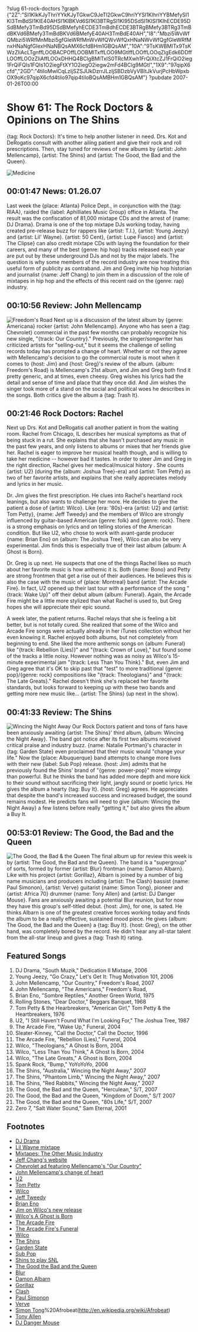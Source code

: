 ?slug 61-rock-doctors
?graph {"2Z":"SI1KlkKJyThriYYkKJyTGkwC9JeTl2GkwC9hriYYSI1KlhriYYBMefySI1Kl3TmBdSI1KlE40AHSI1KlBKVd6SI1Kl3BTRgSI1Kl95DSdSI1KlSI1KlhECDE95DSdBMefy3TmBd95DSdBMefyhECDE3TmBdhECDE3BTRgBMefy3BTRg3TmBdBKVd6BMefy3TmBdBKVd6BMefyE40AH3TmBdE40AH","I8":"Mbzi5WvWfQMbzi5WRfMnMbzi5gfGIeWRfMnWvWfQWvWfQxHNaNWvWfQgfGIeWRfMnxHNaNgfGIexHNaNBQsAMX6cfdBHm1GBQsAM","10A":"9TsKWBMlTx9TsKWzZIiAcLTgnffLOOBACPOffLOOBMlTxffLOO9MGtlffLOOffLOOqZIgEdk6DDffLOOffLOOzZIiAffLOOxDHHQ4BClgBMlTxIS0TRcMXwh1FrQiXtcZJ1FrQiO2ieg1FrQiFQIs1FQIs1O2iegFtXY1O2iegO2iegw2mFd4BClg9MGtl","1X9":"97qipX6cfd","2GD":"4tiIoMwlCqLzIjSZSJUkDzrrJLzIjSBDzbVyVBItJkVurjPcHbWpxbOX9oKc97qipX6cfd4tiIo97qip4tiIoBQsAMBHm1GBQsAM"}
?pubdate 2007-01-26T00:00

# Show 61: The Rock Doctors & Opinions on The Shins
{tag: Rock Doctors}: It's time to help another listener in need. Drs. Kot and DeRogatis consult with another ailing patient and give their rock and roll prescriptions. Then, stay tuned for reviews of new albums by {artist: John Mellencamp}, {artist: The Shins} and {artist: The Good, the Bad and the Queen}.

![Medicine](//static.soundopinions.org/images/rockdocs/happymedicine.jpg)

## 00:01:47 News: 01.26.07
Last week the {place: Atlanta} Police Dept., in conjunction with the {tag: RIAA}, raided the {label: Aphilliates Music Group} office in Atlanta. The result was the confiscation of 81,000 mixtape CDs and the arrest of {name: DJ Drama}. Drama is one of the top mixtape DJs working today, having created pre-release buzz for rappers like {artist: T.I.}, {artist: Young Jeezy} and {artist: Lil' Wayne}. {artist: 50 Cent}, {artist: Lupe Fiasco} and {artist: The Clipse} can also credit mixtape CDs with laying the foundation for their careers, and many of the best {genre: hip hop} tracks released each year are put out by these underground DJs and not by the major labels. The question is why some members of the record industry are now treating this useful form of publicity as contraband. Jim and Greg invite hip hop historian and journalist {name: Jeff Chang} to join them in a discussion of the role of mixtapes in hip hop and the effects of this recent raid on the {genre: rap} industry. 

## 00:10:56 Review: John Mellencamp
![Freedom's Road](//static.soundopinions.org/assets/61/I80.jpg "79969/211600177")
Next up is a discussion of the latest album by {genre: Americana} rocker {artist: John Mellencamp}. Anyone who has seen a {tag: Chevrolet} commercial in the past few months can probably recognize his new single, "{track: Our Country}." Previously, the singer/songwriter has criticized artists for "selling-out," but it seems the challenge of selling records today has prompted a change of heart. Whether or not they agree with Mellencamp's decision to go the commercial route is moot when it comes to {host: Jim} and {host: Greg}'s review of the album. {album: Freedom's Road} is Mellencamp's 21st album, and Jim and Greg both find it pretty generic, and at times, even cheesy. Greg wishes his lyrics had the detail and sense of time and place that they once did. And Jim wishes the singer took more of a stand on the social and political woes he describes in the songs. Both critics give the album a {tag: Trash It}.

## 00:21:46 Rock Doctors: Rachel
Next up Drs. Kot and DeRogatis call another patient in from the waiting room. Rachel from Chicago, IL describes her musical symptoms as that of being stuck in a rut. She explains that she hasn't purchased any music in the past few years, and only listens to albums or mixes that her friends give her. Rachel is eager to improve her musical health though, and is willing to take her medicine -- however bad it tastes. In order to steer Jim and Greg in the right direction, Rachel gives her medical/musical history . She counts {artist: U2} (during the {album: Joshua Tree}-era) and {artist: Tom Petty} as two of her favorite artists, and explains that she really appreciates melody and lyrics in her music.

Dr. Jim gives the first prescription. He clues into Rachel's heartland rock leanings, but also wants to challenge her more. He decides to give the patient a dose of {artist: Wilco}. Like {era: '80s}-era {artist: U2} and {artist: Tom Petty}, {name: Jeff Tweedy} and the members of Wilco are strongly influenced by guitar-based American {genre: folk} and {genre: rock}. There is a strong emphasis on lyrics and on telling stories of the American condition. But like U2, who chose to work with avant-garde producer {name: Brian Eno} on {album: The Joshua Tree}, Wilco can also be very experimental. Jim finds this is especially true of their last album {album: A Ghost is Born}.

Dr. Greg is up next. He suspects that one of the things Rachel likes so much about her favorite music is how anthemic it is. Both {name: Bono} and Petty are strong frontmen that get a rise out of their audiences. He believes this is also the case with the music of {place: Montreal} band {artist: The Arcade Fire}. In fact, U2 opened up their last tour with a performance of the song "{track: Wake Up}" off their debut album {album: Funeral}. Again, the Arcade Fire might be a little more stylized than what Rachel is used to, but Greg hopes she will appreciate their epic sound.

A week later, the patient returns. Rachel relays that she is feeling a bit better, but is not totally cured. She realized that some of the Wilco and Arcade Fire songs were actually already in her iTunes collection without her even knowing it. Rachel enjoyed both albums, but not completely from beginning to end. She liked the more anthemic songs on {album: Funeral} like "{track: Rebellion (Lies)}" and "{track: Crown of Love}," but found some of the tracks a little noisy. However nothing was as noisy as Wilco's 15-minute experimental jam "{track: Less Than You Think}." But, even Jim and Greg agree that it's OK to skip past that "test" to more traditional {genre: pop}/{genre: rock} compositions like "{track: Theologians}" and "{track: The Late Greats}." Rachel doesn't think she's replaced her favorite standards, but looks forward to keeping up with these two bands and getting more new music like... {artist: The Shins} (up next in the show).

## 00:41:33 Review: The Shins
![Wincing the Night Away](//static.soundopinions.org/assets/61/1X90.jpg "3271784/669287796")
Our Rock Doctors patient and tons of fans have been anxiously awaiting {artist: The Shins}' third album, {album: Wincing the Night Away}. The band got notice after its first two albums received critical praise and industry buzz. {name: Natalie Portman}'s character in {tag: Garden State} even proclaimed that their music would "change your life." Now the {place: Albuquerque} band attempts to change more lives with their new {label: Sub Pop} release. {host: Jim} admits that he previously found the Shins' brand of "{genre: power-pop}" more wimpy than powerful. But he thinks the band has added more depth and more kick to their sound without sacrificing their light, jangly sound or poetic lyrics. He gives the album a hearty {tag: Buy It}. {host: Greg} agrees. He appreciates that despite the band's increased success and increased budget, the sound remains modest. He predicts fans will need to give {album: Wincing the Night Away} a few listens before really "getting it," but also gives the album a Buy It. 

## 00:53:01 Review: The Good, the Bad and the Queen
![The Good, the Bad & the Queen](//static.soundopinions.org/assets/61/2GD0.jpg "319223701/850770330")
The final album up for review this week is by {artist: The Good, the Bad and the Queen}. The band is a "supergroup" of sorts, formed by former {artist: Blur} frontman {name: Damon Albarn}. Like with his project {artist: Gorillaz}, Albarn is joined by a number of big name musicians and producers including {artist: The Clash} bassist {name: Paul Simonon}, {artist: Verve} guitarist {name: Simon Tong}, pioneer and {artist: Africa 70} drummer {name: Tony Allen} and {artist: DJ Danger Mouse}. Fans are anxiously awaiting a potential Blur reunion, but for now they have this group's self-titled debut. {host: Jim}, for one, is sated. He thinks Albarn is one of the greatest creative forces working today and finds the album to be a really effective, sustained mood piece. He gives {album: The Good, the Bad and the Queen} a {tag: Buy It}. {host: Greg}, on the other hand, was completely bored by the record. He didn't hear any all-star talent from the all-star lineup and gives a {tag: Trash It} rating.

## Featured Songs
1. DJ Drama, "South Muzik," Dedication II Mixtape, 2006
2. Young Jeezy, "Go Crazy," Let's Get It: Thug Motivation 101, 2006
3. John Mellencamp, "Our Country," Freedom's Road, 2007
4. John Mellencamp, "The Americans," Freedom's Road,
5. Brian Eno, "Sombre Reptiles," Another Green World, 1975
6. Rolling Stones, "Dear Doctor," Beggars Banquet, 1968
7. Tom Petty & the Hearbreakers, "American Girl," Tom Petty & the Heartbreakers, 1976
8. U2, "I Still Haven't Found What I'm Looking For," The Joshua Tree, 1987 
9. The Arcade Fire, "Wake Up," Funeral, 2004
10. Sleater-Kinney, "Call the Doctor," Call the Doctor, 1996
11. The Arcade Fire, "Rebellion (Lies)," Funeral, 2004
12. Wilco, "Theologians," A Ghost Is Born, 2004
13. Wilco, "Less Than You Think," A Ghost Is Born, 2004
14. Wilco, "The Late Greats," A Ghost is Born, 2004
15. Spank Rock, "Bump," YoYoYoYo, 2006
16. The Shins, "Australia," Wincing the Night Away," 2007
17. The Shins, "Phantom Limb," Wincing the Night Away," 2007
18. The Shins, "Red Rabbits," Wincing the Night Away," 2007 
19. The Good, the Bad and the Queen, "Herculean," S/T, 2007
20. The Good, the Bad and the Queen, "Kingdom of Doom," S/T 2007
21. The Good, the Bad and the Queen, "80s Life," S/T, 2007
22. Zero 7, "Salt Water Sound," Sam Eternal, 2001

## Footnotes
- [DJ Drama](http://en.wikipedia.org/wiki/DJ_Drama)
- [Lil Wayne mixtape](http://www.mixtapesusa.com/lilwaberaall.html)
- [Mixtapes: The Other Music Industry](http://www.mtv.com/bands/m/mixtape/news_feature_021003/)
- [Jeff Chang's website](http://www.cantstopwontstop.com/)
- [Chevrolet ad featuring Mellencamp's "Our Country"](http://www.youtube.com/watch?v=k-ZOtlQJnqI)
- [John Mellencamp's change of heart](http://www.nytimes.com/2007/01/22/arts/music/22mell.html?ref=music)
- [U2](http://www.u2.com/)
- [Tom Petty](http://www.tompetty.com/)
- [Wilco](http://www.wilcoworld.net/)
- [Jeff Tweedy](http://en.wikipedia.org/wiki/Jeff_Tweedy)
- [Brian Eno](http://www.enoweb.co.uk/)
- [Jim on Wilco's new release](http://www.jimdero.com/News2004/June6Wilco.htm)
- [Wilco's A Ghost is Born](http://www.metacritic.com/music/artists/wilco/ghostisborn/)
- [The Arcade Fire](http://www.arcadefire.com/flash.html)
- [The Arcade Fire's Funeral](http://www.metacritic.com/music/artists/arcadefire/funeral)
- [Wilco](http://www.wilcobook.com/)
- [The Shins](http://www.theshins.com/)
- [Garden State](http://gardenstate.typepad.com/)
- [Sub Pop](http://en.wikipedia.org/wiki/Sub_Pop)
- [Shins to play SNL](http://www.puddlegum.net/shins-saturday-night-live-january-13)
- [The Good the Bad and the Queen](http://www.thegoodthebadandthequeen.com/)
- [Blur](http://www.blur.co.uk/)
- [Damon Albarn](http://en.wikipedia.org/wiki/Damon_Albarn)
- [Gorillaz](http://www.gorillaz.com/)
- [Clash](http://www.allmusic.com/cg/amg.dll?p=amg&sql=11:i1ud6j4h7180)
- [Paul Simonon](http://en.wikipedia.org/wiki/Paul_Simonon)
- [Verve](http://www.theverve.co.uk/)
- [Simon Tong](http://en.wikipedia.org/wiki/Simon_Tong)%20Afrobeat(http://en.wikipedia.org/wiki/Afrobeat)
- [Tony Allen](http://www.africanmusiciansprofiles.com/tonyallen.htm)
- [DJ Danger Mouse](http://www.dangermousesite.com/)
